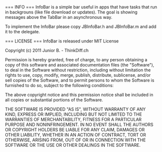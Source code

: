 === INFO ===
InfoBar is a simple bar useful in apps that have tasks that run in backgrouns (like file download or updates).
The goal is showing messages above the TabBar in an asynchronous way.

To implement the InfoBar please copy JBInfoBar.h and JBInfoBar.m and add it to the delegate.


=== LICENSE ===
InfoBar is released under MIT License

Copyright (c) 2011 Junior B. - ThinkDiff.ch

Permission is hereby granted, free of charge, to any person obtaining a copy
of this software and associated documentation files (the "Software"), to deal
in the Software without restriction, including without limitation the rights
to use, copy, modify, merge, publish, distribute, sublicense, and/or sell
copies of the Software, and to permit persons to whom the Software is
furnished to do so, subject to the following conditions:

The above copyright notice and this permission notice shall be included in
all copies or substantial portions of the Software.

THE SOFTWARE IS PROVIDED "AS IS", WITHOUT WARRANTY OF ANY KIND, EXPRESS OR
IMPLIED, INCLUDING BUT NOT LIMITED TO THE WARRANTIES OF MERCHANTABILITY,
FITNESS FOR A PARTICULAR PURPOSE AND NONINFRINGEMENT. IN NO EVENT SHALL THE
AUTHORS OR COPYRIGHT HOLDERS BE LIABLE FOR ANY CLAIM, DAMAGES OR OTHER
LIABILITY, WHETHER IN AN ACTION OF CONTRACT, TORT OR OTHERWISE, ARISING FROM,
OUT OF OR IN CONNECTION WITH THE SOFTWARE OR THE USE OR OTHER DEALINGS IN
THE SOFTWARE.